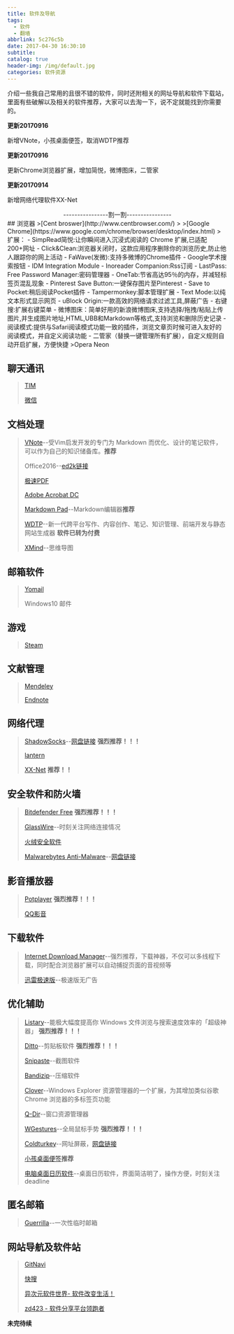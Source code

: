 ```yaml
---
title: 软件及导航
tags:
  - 软件
  - 翻墙
abbrlink: 5c276c5b
date: 2017-04-30 16:30:10
subtitle:
catalog: true
header-img: /img/default.jpg
categories: 软件资源
---
```

介绍一些我自己常用的且很不错的软件，同时还附相关的网址导航和软件下载站，里面有些破解以及相关的软件推荐，大家可以去淘一下，说不定就能找到你需要的。
<!-- more -->
**更新20170916**

新增VNote，小孩桌面便签，取消WDTP推荐

**更新20170916**

更新Chrome浏览器扩展，增加简悦，微博图床，二管家

**更新20170914**

新增网络代理软件XX-Net

<div align="center">----------------割一割----------------</div>
## 浏览器
>[Cent broswer](http://www.centbrowser.com/)
>
>[Google Chrome](https://www.google.com/chrome/browser/desktop/index.html)
>
	扩展：		
		- SimpRead简悦:让你瞬间进入沉浸式阅读的 Chrome 扩展,已适配200+网址
		- Click&Clean:浏览器关闭时，这款应用程序删除你的浏览历史,防止他人跟踪你的网上活动
		- FaWave(发微):支持多微博的Chrome插件
		- Google学术搜索按钮
		- IDM Integration Module
		- Inoreader Companion:Rss订阅
		- LastPass: Free Password Manager:密码管理器
		- OneTab:节省高达95％的内存，并减轻标签页混乱现象
		- Pinterest Save Button:一键保存图片至Pinterest
		- Save to Pocket:稍后阅读Pocket插件
		- Tampermonkey:脚本管理扩展
		- Text Mode:以纯文本形式显示网页
		- uBlock Origin:一款高效的网络请求过滤工具,屏蔽广告
		- 右键搜:扩展右键菜单
		- 微博图床：简单好用的新浪微博图床,支持选择/拖拽/粘贴上传图片,并生成图片地址,HTML,UBB和Markdown等格式,支持浏览和删除历史记录
		- 阅读模式:提供与Safari阅读模式功能一致的插件，浏览文章页时候可进入友好的阅读模式，并自定义阅读功能
		- 二管家（替换一键管理所有扩展），自定义规则自动开启扩展，方便快捷
>Opera Neon

## 聊天通讯
>[TIM](http://tim.qq.com/) 
>
>[微信](https://weixin.qq.com/)

## 文档处理
> [VNote](https://github.com/tamlok/vnote)--受Vim启发开发的专门为 Markdown 而优化、设计的笔记软件，可以作为自己的知识储备库。**推荐**
> 
> Office2016--[ed2k链接](ed2k://|file|cn_office_professional_plus_2016_x86_x64_dvd_6969182.iso|2588266496|27EEA4FE4BB13CD0ECCDFC24167F9E01|/)
> 
> [极速PDF](http://www.jisupdf.com/)
> 
> [Adobe Acrobat DC](http://www.luoxiao123.cn/adobecc2017.html)
> 
> [Markdown Pad](http://markdownpad.com/)--Markdown编辑器**推荐**
> 
> [WDTP](http://underwaysoft.com/works/wdtp/index.html)--新一代跨平台写作、内容创作、笔记、知识管理、前端开发与静态网站生成器  **软件已转为付费**
> 
> [XMind](http://www.xmind.net/)--思维导图

## 邮箱软件
> [Yomail](http://www.yomail.com/)
> 
> Windows10 邮件

## 游戏
>[Steam](http://store.steampowered.com/about/?l=schinese)
>

## 文献管理
>[Mendeley](https://www.mendeley.com/)
>
>[Endnote](http://endnote.com/)

## 网络代理
>[ShadowSocks](https://github.com/breakwa11/shadowsocks-rss/wiki)--[网盘链接](http://pan.baidu.com/s/1o7Tc0hc)  **强烈推荐！！！**
>
>[lantern](https://getlantern.org/)
>
>[XX-Net](https://github.com/XX-net/XX-Net) **推荐！！** 

## 安全软件和防火墙
> [Bitdefender Free](https://www.bitdefender.com/solutions/free.html "Bitdefender Free") **强烈推荐！！！**
> 
> [GlassWire](https://www.glasswire.com/)--时刻关注网络连接情况
> 
> [火绒安全软件](http://www.huorong.cn/)
> 
> [Malwarebytes Anti-Malware](https://www.malwarebytes.com/)--[网盘链接](http://pan.baidu.com/s/1pLDHA2Z)

## 影音播放器
> [Potplayer](http://potplayer.daum.net/?lang=zh_CN) **强烈推荐！！！**
> 
> [QQ影音](http://player.qq.com/)

## 下载软件
> [Internet Download Manager](https://www.internetdownloadmanager.com/)--强烈推荐，下载神器，不仅可以多线程下载，同时配合浏览器扩展可以自动捕捉页面的音视频等
> 
> [迅雷极速版](http://yangtai.xunlei.com/?cat=62)--极速版无广告

## 优化辅助
> [Listary](http://www.listary.com/)--能极大幅度提高你 Windows 文件浏览与搜索速度效率的「超级神器」 **强烈推荐！！！**
> 
> [Ditto](https://sourceforge.net/projects/ditto-cp/)--剪贴板软件 **强烈推荐！！！**
> 
> [Snipaste](https://zh.snipaste.com/)--截图软件
> 
> [Bandizip](https://www.bandisoft.com/bandizip/cn/)--压缩软件
> 
> [Clover](http://cn.ejie.me/)--Windows Explorer 资源管理器的一个扩展，为其增加类似谷歌 Chrome 浏览器的多标签页功能
> 
> [Q-Dir](http://www.softwareok.com/?Download=Q-Dir)--窗口资源管理器
> 
> [WGestures](http://www.yingdev.com/projects/wgestures)--全局鼠标手势 **强烈推荐！！！**
> 
> [Coldturkey](https://getcoldturkey.com/)--网址屏蔽，[网盘链接](http://pan.baidu.com/s/1kVoNnDX)
>
>[小孩桌面便签](www.notesmaker.com)**推荐**
>
>[电脑桌面日历软件](http://chs.desktopcal.com/chs/)--桌面日历软件，界面简洁明了，操作方便，时刻关注deadline

## 匿名邮箱
> [Guerrilla](https://www.guerrillamail.com/zh/inbox)--一次性临时邮箱

## 网站导航及软件站
> [GitNavi](http://www.gitnavi.com/)
> 
> [快搜](http://search.chongbuluo.com/)
> 
> [异次元软件世界- 软件改变生活！](http://www.iplaysoft.com/)
> 
> [zd423 - 软件分享平台领跑者](http://www.zdfans.com/)


**未完待续**